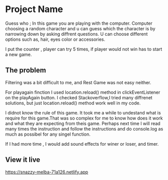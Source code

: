 # Project Name
Guess who ; 
In this game you are playing with the computer. Computer choosing a random character and u can  guess which the character is by narrowing down by asking diffrent questions. U can choose different options such as, hair, eyes color or accessories. 

I put the counter , player can try 5 times, if player would not win has to start a new game. 


## The problem

Filtering was a bit difficult to me, and Rest Game was not easy neither. 

For playagain finction I used location.reload() method in clickEventListener on the playAgain button. I checked Stackoverflow,I tried many diffrenet solutions, but just location.reload() method work well in my code. 

I didnot know the rule of this game. It took me a while to undestand what is require for this game.That was so complex for me to know how does it work and what they are expecting from theis game. Perhaps next time I will read many times the instruction and follow the instructions and do console.log as much as possibel for any singel function. 

If I had more time , I would add sound effects for winer or loser, and timer. 

## View it live
https://snazzy-melba-71a126.netlify.app

